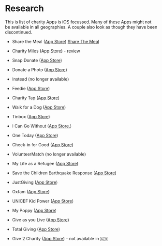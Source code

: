 # Research

This is list of charity Apps is iOS focussed. Many of these Apps might not be available in all geographies. A couple also look as though they have been discontinued.

* Share the Meal ([App Store](https://itunes.apple.com/us/app/sharethemeal/id977130010))
[Share The Meal](#)
* Charity Miles ([App Store](https://itunes.apple.com/gb/app/charity-miles/id505253234?mt=8)) - [review](./CharityMiles.md)

* Snap Donate ([App Store](https://itunes.apple.com/gb/app/snapdonate/id919439200?mt=8))
* Donate a Photo ([App Store](https://itunes.apple.com/gb/app/donate-photo-free-charity/id620919587?mt=8))
* Instead (no longer available)
* Feedie ([App Store](https://itunes.apple.com/app/feedie/id638131854?mt=8))
* Charity Tap ([App Store](https://itunes.apple.com/us/app/charity-tap/id912144635?mt=8))
* Walk for a Dog ([App Store](https://itunes.apple.com/us/app/walk-for-a-dog/id643857704?mt=8))
* Tinbox ([App Store](https://itunes.apple.com/us/app/tinbox-support-great-causes/id982530168?mt=8))
* I Can Go Without ([App Store.](https://itunes.apple.com/ca/app/i-can-go-without-charity-micro/id669261809?mt=8))
* One Today ([App Store](https://itunes.apple.com/us/app/one-today/id740270200))
* Check-in for Good ([App Store](https://itunes.apple.com/us/app/check-in-for-good/id536219052?mt=8))
* VolunteerMatch (no longer available)
* My Life as a Refugee ([App Store](https://itunes.apple.com/gb/app/my-life-as-a-refugee/id530541420?mt=8))
* Save the Children Earthquake Response ([App Store](https://itunes.apple.com/us/app/save-the-children-earthquake-response/id395153026?mt=8))
* JustGiving ([App Store](https://itunes.apple.com/gb/app/justgiving-crowdfunding-fundraising/id365315851?mt=8))
* Oxfam ([App Store](https://itunes.apple.com/gb/app/my-oxfam/id1135420297?ls=1&mt=8))
* UNICEF Kid Power ([App Store](https://itunes.apple.com/us/app/unicef-kid-power/id1033602557?mt=8))
* My Poppy ([App Store](https://itunes.apple.com/gb/app/my-poppy/id932041402?mt=8))
* Give as you Live ([App Store](https://itunes.apple.com/gb/app/give-as-you-live/id739773339?mt=8))
* Total Giving ([App Store](https://itunes.apple.com/gb/app/total-giving/id719469558?mt=8))
* Give 2 Charity ([App Store](https://itunes.apple.com/us/app/give-2-charity-donations/id586823745?mt=8)) - not available in 🇬🇧
